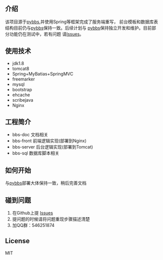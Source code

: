 
## 介绍

   该项目源于[pybbs](https://github.com/tomoya92/pybbs),并使用Spring等框架完成了服务端重写，
   前台模板和数据库表结构目前仍与[pybbs](https://github.com/tomoya92/pybbs)保持一致。后续计划与
   [pybbs](https://github.com/tomoya92/pybbs)保持独立开发和维护。目前部分功能仍在测试中，若有问题
   请[Issues](https://github.com/ehuacui/ehuacui-bbs/issues)。
 
## 使用技术

- jdk1.8
- tomcat8
- Spring+MyBatias+SpringMVC
- freemarker
- mysql
- bootstrap
- ehcache
- scribejava
- Nginx

## 工程简介
   - bbs-doc 文档相关
   - bbs-front 前端逻辑实现(部署到Nginx)
   - bbs-server 后台逻辑实现(部署到Tomcat)
   - bbs-sql 数据库脚本相关

## 如何开始

 与[pybbs](https://github.com/tomoya92/pybbs)部署大体保持一致，稍后完善文档

## 碰到问题

1. 在Github上提 [Issues](https://github.com/ehuacui/ehuacui-bbs/issues)
2. 提问题的时候请将问题重现步骤描述清楚
3. 加QQ群：546251874

## License

MIT